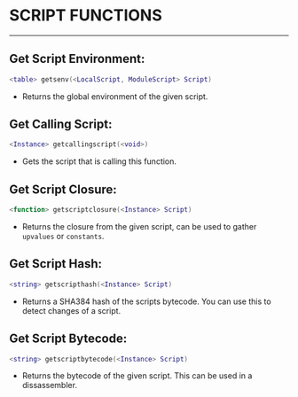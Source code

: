 # SCRIPT FUNCTIONS
---

## Get Script Environment:
```lua
<table> getsenv(<LocalScript, ModuleScript> Script)
```
- Returns the global environment of the given script.

## Get Calling Script:
```lua
<Instance> getcallingscript(<void>)
```
- Gets the script that is calling this function.

## Get Script Closure:
```lua
<function> getscriptclosure(<Instance> Script)
```
- Returns the closure from the given script, can be used to gather `upvalues` or `constants`.

## Get Script Hash:
```lua
<string> getscripthash(<Instance> Script)
```
- Returns a SHA384 hash of the scripts bytecode. You can use this to detect changes of a script.

## Get Script Bytecode:
```lua
<string> getscriptbytecode(<Instance> Script)
```
- Returns the bytecode of the given script. This can be used in a dissassembler.